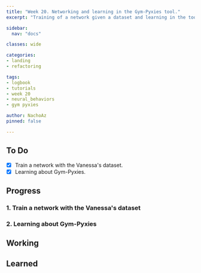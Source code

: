 ```yaml
---
title: "Week 20. Networking and learning in the Gym-Pyxies tool."
excerpt: "Training of a network given a dataset and learning in the tool Gym-Pyxies for a first approach between Gazebo and OpenAI-gym."

sidebar:
  nav: "docs"

classes: wide

categories:
- landing
- refactoring

tags:
- logbook
- tutorials
- week 20
- neural_behaviors
- gym pyxies

author: NachoAz
pinned: false

---
```


## To Do

- [X] Train a network with the Vanessa's dataset.
- [X] Learning about Gym-Pyxies.

## Progress

### 1. Train a network with the Vanessa's dataset


### 2. Learning about Gym-Pyxies


## Working

## Learned
